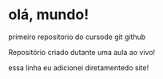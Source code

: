 # olá, mundo!
 primeiro repositorio do cursode git github

Repositório criado dutante uma aula ao vivo!

essa linha eu adicionei  diretamentedo site!
